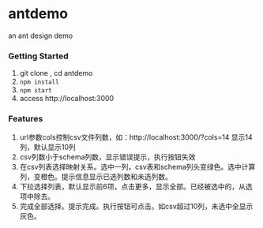 # antdemo
an ant design demo

### Getting Started

1. git clone , cd antdemo
2. `npm install`
3. `npm start`
5. access http://localhost:3000

### Features
1. url参数cols控制csv文件列数，如：http://localhost:3000/?cols=14 显示14列，默认显示10列
2. csv列数小于schema列数，显示错误提示，执行按钮失效
3. 在csv列表选择映射关系。选中一列，csv表和schema列头变绿色。选中计算列，变橙色。提示信息显示已选列数和未选列数。
4. 下拉选择列表，默认显示前6项，点击更多，显示全部。已经被选中的，从选项中除去。
5. 完成全部选择。提示完成。执行按钮可点击。如csv超过10列，未选中全显示灰色。